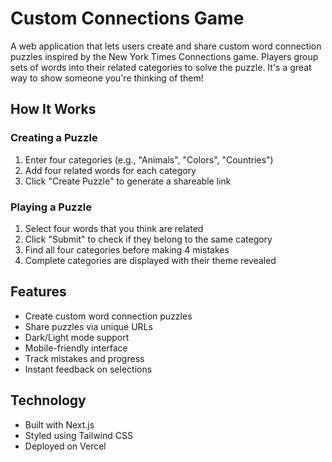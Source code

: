 # Custom Connections Game

A web application that lets users create and share custom word connection puzzles inspired by the New York Times Connections game. Players group sets of words into their related categories to solve the puzzle. It's a great way to show someone you're thinking of them!

## How It Works

### Creating a Puzzle
1. Enter four categories (e.g., "Animals", "Colors", "Countries")
2. Add four related words for each category
3. Click "Create Puzzle" to generate a shareable link

### Playing a Puzzle
1. Select four words that you think are related
2. Click "Submit" to check if they belong to the same category
3. Find all four categories before making 4 mistakes
4. Complete categories are displayed with their theme revealed

## Features
- Create custom word connection puzzles
- Share puzzles via unique URLs
- Dark/Light mode support
- Mobile-friendly interface
- Track mistakes and progress
- Instant feedback on selections

## Technology
- Built with Next.js
- Styled using Tailwind CSS
- Deployed on Vercel